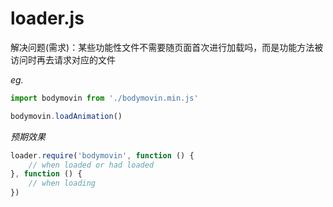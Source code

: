 # loader.js

解决问题(需求)：某些功能性文件不需要随页面首次进行加载吗，而是功能方法被访问时再去请求对应的文件

_eg._

```js
import bodymovin from './bodymovin.min.js'

bodymovin.loadAnimation()
```

_预期效果_
```js
loader.require('bodymovin', function () {
    // when loaded or had loaded
}, function () {
    // when loading
})
```
